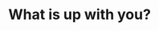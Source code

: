 <html>
  <head>
    <title>Testing Website</title>
  </head>
  <body>
    <h1>What is up with you?</h1>
  </body>
</html>
